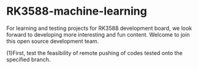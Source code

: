 # RK3588-machine-learning
For learning and testing projects for RK3588 development board, we look forward to developing more interesting and fun content. Welcome to join this open source development team.

(1)First, test the feasibility of remote pushing of codes tested onto the specified branch.



